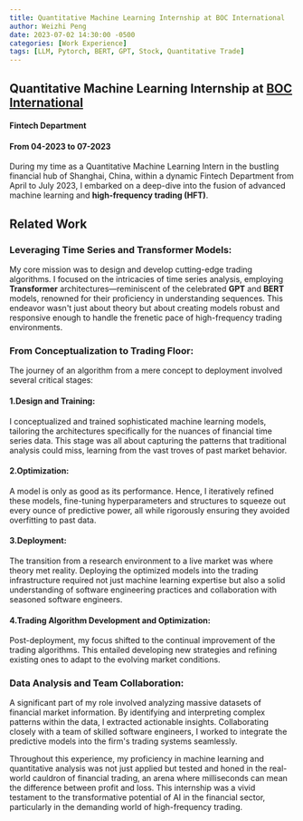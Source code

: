 ```yaml
---
title: Quantitative Machine Learning Internship at BOC International
author: Weizhi Peng
date: 2023-07-02 14:30:00 -0500
categories: [Work Experience]
tags: [LLM, Pytorch, BERT, GPT, Stock, Quantitative Trade]
---
```

## Quantitative Machine Learning Internship at [BOC International](https://www.bocigroup.com/Web/Index)

#### Fintech Department
#### From 04-2023 to 07-2023


During my time as a Quantitative Machine Learning Intern in the bustling financial hub of Shanghai, China, within a dynamic Fintech Department from April to July 2023, I embarked on a deep-dive into the fusion of advanced machine learning and **high-frequency trading (HFT)**.

## Related Work

### Leveraging Time Series and Transformer Models:

My core mission was to design and develop cutting-edge trading algorithms. I focused on the intricacies of time series analysis, employing **Transformer** architectures—reminiscent of the celebrated **GPT** and **BERT** models, renowned for their proficiency in understanding sequences. This endeavor wasn't just about theory but about creating models robust and responsive enough to handle the frenetic pace of high-frequency trading environments.

### From Conceptualization to Trading Floor:

The journey of an algorithm from a mere concept to deployment involved several critical stages:

#### 1.Design and Training:

I conceptualized and trained sophisticated machine learning models, tailoring the architectures specifically for the nuances of financial time series data. This stage was all about capturing the patterns that traditional analysis could miss, learning from the vast troves of past market behavior.

#### 2.Optimization:

A model is only as good as its performance. Hence, I iteratively refined these models, fine-tuning hyperparameters and structures to squeeze out every ounce of predictive power, all while rigorously ensuring they avoided overfitting to past data.

#### 3.Deployment:

The transition from a research environment to a live market was where theory met reality. Deploying the optimized models into the trading infrastructure required not just machine learning expertise but also a solid understanding of software engineering practices and collaboration with seasoned software engineers.

#### 4.Trading Algorithm Development and Optimization:

Post-deployment, my focus shifted to the continual improvement of the trading algorithms. This entailed developing new strategies and refining existing ones to adapt to the evolving market conditions.

### Data Analysis and Team Collaboration:

A significant part of my role involved analyzing massive datasets of financial market information. By identifying and interpreting complex patterns within the data, I extracted actionable insights. Collaborating closely with a team of skilled software engineers, I worked to integrate the predictive models into the firm's trading systems seamlessly.

Throughout this experience, my proficiency in machine learning and quantitative analysis was not just applied but tested and honed in the real-world cauldron of financial trading, an arena where milliseconds can mean the difference between profit and loss. This internship was a vivid testament to the transformative potential of AI in the financial sector, particularly in the demanding world of high-frequency trading.